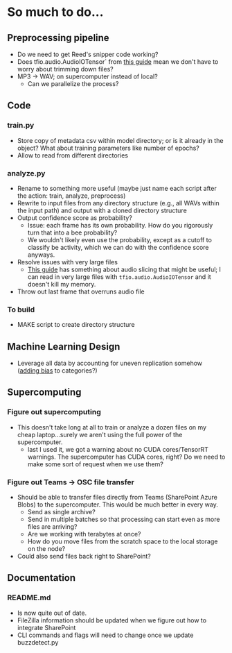 # So much to do...
## Preprocessing pipeline
* Do we need to get Reed's snipper code working?
* Does tfio.audio.AudioIOTensor` from [this guide](https://www.tensorflow.org/io/tutorials/audio) mean we don't have to worry about trimming down files?
* MP3 → WAV; on supercomputer instead of local?
  - Can we parallelize the process?

## Code
### train.py
* Store copy of metadata csv within model directory; or is it already in the object? What about training parameters like number of epochs?
* Allow to read from different directories

### analyze.py
* Rename to something more useful (maybe just name each script after the action: train, analyze, preprocess)
* Rewrite to input files from any directory structure (e.g., all WAVs within the input path) and output with a cloned directory structure
* Output confidence score as probability?
    - Issue: each frame has its own probability. How do you rigorously turn that into a bee probability?
    - We wouldn't likely even use the probability, except as a cutoff to classify be activity, which we can do with the confidence score anyways.
* Resolve issues with very large files
  - [This guide](https://www.tensorflow.org/io/tutorials/audio) has something about audio slicing that might be useful; I can read in very large files with `tfio.audio.AudioIOTensor` and it doesn't kill my memory.
* Throw out last frame that overruns audio file

### To build
* MAKE script to create directory structure

## Machine Learning Design
* Leverage all data by accounting for uneven replication somehow ([adding bias](https://www.tensorflow.org/tutorials/structured_data/imbalanced_data) to categories?)

## Supercomputing
### Figure out supercomputing
* This doesn't take long at all to train or analyze a dozen files on my cheap laptop...surely we aren't using the full power of the supercomputer.
  - last I used it, we got a warning about no CUDA cores/TensorRT warnings. The supercomputer has CUDA cores, right? Do we need to make some sort of request when we use them?

### Figure out Teams → OSC file transfer
* Should be able to transfer files directly from Teams (SharePoint Azure Blobs) to the supercomputer. This would be much better in every way.
  - Send as single archive?
  - Send in multiple batches so that processing can start even as more files are arriving?
  - Are we working with terabytes at once?
  - How do you move files from the scratch space to the local storage on the node?
* Could also send files back right to SharePoint?

## Documentation
### README.md
* Is now quite out of date.
* FileZilla information should be updated when we figure out how to integrate SharePoint
* CLI commands and flags will need to change once we update buzzdetect.py
